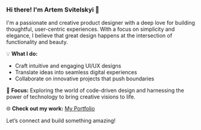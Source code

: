 ### Hi there! I'm Artem Svitelskyi 👋

I'm a passionate and creative product designer with a deep love for building thoughtful, user-centric experiences. With a focus on simplicity and elegance, I believe that great design happens at the intersection of functionality and beauty.

💡 **What I do:**
- Craft intuitive and engaging UI/UX designs
- Translate ideas into seamless digital experiences
- Collaborate on innovative projects that push boundaries

🚀 **Focus:**
Exploring the world of code-driven design and harnessing the power of technology to bring creative visions to life.

🌐 **Check out my work:**
[My Portfolio](https://artsvit.com)

Let’s connect and build something amazing!

